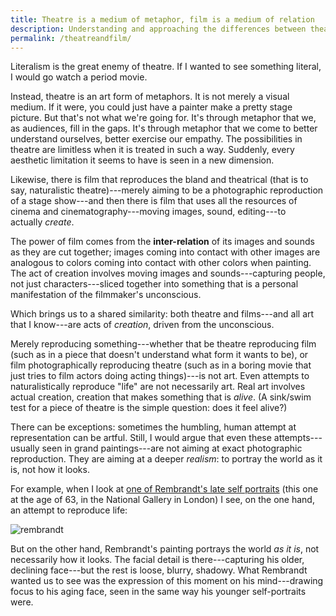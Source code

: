 ```yaml
---
title: Theatre is a medium of metaphor, film is a medium of relation
description: Understanding and approaching the differences between theatre and film.
permalink: /theatreandfilm/
---
```


Literalism is the great enemy of theatre. If I wanted to see something literal, I would go watch a period movie.

Instead, theatre is an art form of metaphors. It is not merely a visual medium. If it were, you could just have a painter make a pretty stage picture. But that's not what we're going for. It's through metaphor that we, as audiences, fill in the gaps. It's through metaphor that we come to better understand ourselves, better exercise our empathy. The possibilities in theatre are limitless when it is treated in such a way. Suddenly, every aesthetic limitation it seems to have is seen in a new dimension.

Likewise, there is film that reproduces the bland and theatrical (that is to say, naturalistic theatre)---merely aiming to be a photographic reproduction of a stage show---and then there is film that uses all the resources of cinema and cinematography---moving images, sound, editing---to actually *create*.

The power of film comes from the **inter-relation** of its images and sounds as they are cut together; images coming into contact with other images are analogous to colors coming into contact with other colors when painting. The act of creation involves moving images and sounds---capturing people, not just characters---sliced together into something that is a personal manifestation of the filmmaker's unconscious.

Which brings us to a shared similarity: both theatre and films---and all art that I know---are acts of *creation*, driven from the unconscious.

Merely reproducing something---whether that be theatre reproducing film (such as in a piece that doesn't understand what form it wants to be), or film photographically reproducing theatre (such as in a boring movie that just tries to film actors doing acting things)---is not art. Even attempts to naturalistically reproduce "life" are not necessarily art. Real art involves actual creation, creation that makes something that is *alive*. (A sink/swim test for a piece of theatre is the simple question: does it feel alive?)

There can be exceptions: sometimes the humbling, human attempt at representation can be artful. Still, I would argue that even these attempts---usually seen in grand paintings---are not aiming at exact photographic reproduction. They are aiming at a deeper *realism*: to portray the world as it is, not how it looks.

For example, when I look at [one of Rembrandt's late self portraits](hrttps://www.nationalgallery.org.uk/paintings/rembrandt-self-portrait-at-the-age-of-63) (this one at the age of 63, in the National Gallery in London) I see, on the one hand, an attempt to reproduce life:

![rembrandt](/images/rembrandt.jpg)

But on the other hand, Rembrandt's painting portrays the world *as it is*, not necessarily how it looks. The facial detail is there---capturing his older, declining face---but the rest is loose, blurry, shadowy. What Rembrandt wanted us to see was the expression of this moment on his mind---drawing focus to his aging face, seen in the same way his younger self-portraits were.
